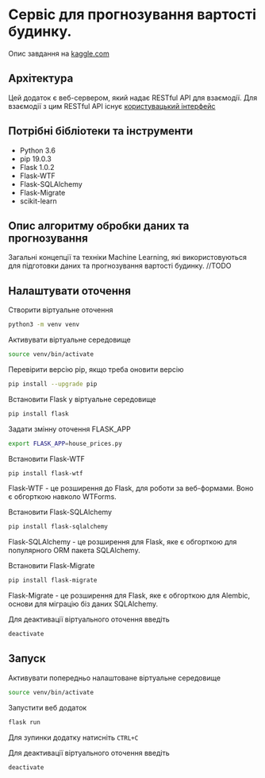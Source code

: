 # Сервіс для прогнозування вартості будинку.

Опис завдання на [kaggle.com](https://www.kaggle.com/c/house-prices-advanced-regression-techniques)

## Архітектура

Цей додаток є веб-сервером, який надає RESTful API для взаємодії.
Для взаємодії з цим RESTful API існує [користувацький інтерфейс](https://github.com/bartoshyk/house-prices-ui)

## Потрібні бібліотеки та інструменти

* Python 3.6
* pip 19.0.3
* Flask 1.0.2
* Flask-WTF
* Flask-SQLAlchemy
* Flask-Migrate
* scikit-learn

## Опис алгоритму обробки даних та прогнозування

Загальні концепції та техніки Machine Learning, які використовуються для підготовки даних та прогнозування вартості будинку.
//TODO

## Налаштувати оточення

Створити віртуальне оточення
```sh
python3 -m venv venv
```

Активувати віртуальне середовище
```sh
source venv/bin/activate
```

Перевірити версію pip, якщо треба оновити версію
```sh
pip install --upgrade pip
```

Встановити Flask у віртуальне середовище
```sh
pip install flask
```

Задати змінну оточення FLASK_APP
```sh
export FLASK_APP=house_prices.py
```

Встановити Flask-WTF
```sh
pip install flask-wtf
```
Flask-WTF - це розширення до Flask, для роботи за веб-формами. 
Воно є обгорткою навколо WTForms.

Встановити Flask-SQLAlchemy
```sh
pip install flask-sqlalchemy
```
Flask-SQLAlchemy - це розширення для Flask, 
яке є обгорткою для популярного ORM пакета SQLAlchemy.

Встановити Flask-Migrate
```sh
pip install flask-migrate
```
Flask-Migrate - це розширення для Flask, 
яке є обгорткою для Alembic, основи для міграцію біз даних SQLAlchemy.

Для деактивації віртуального оточення введіть
```sh
deactivate
```

## Запуск

Активувати попередньо налаштоване віртуальне середовище
```sh
source venv/bin/activate
```

Запустити веб додаток
```sh
flask run
```

Для зупинки додатку натисніть `CTRL+C`

Для деактивації віртуального оточення введіть
```sh
deactivate
```
